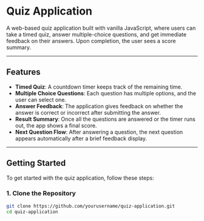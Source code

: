 # Quiz Application

A web-based quiz application built with vanilla JavaScript, where users can take a timed quiz, answer multiple-choice questions, and get immediate feedback on their answers. Upon completion, the user sees a score summary.

---

## Features

- **Timed Quiz**: A countdown timer keeps track of the remaining time.
- **Multiple Choice Questions**: Each question has multiple options, and the user can select one.
- **Answer Feedback**: The application gives feedback on whether the answer is correct or incorrect after submitting the answer.
- **Result Summary**: Once all the questions are answered or the timer runs out, the app shows a final score.
- **Next Question Flow**: After answering a question, the next question appears automatically after a brief feedback display.

---

## Getting Started

To get started with the quiz application, follow these steps:

### 1. Clone the Repository

```bash
git clone https://github.com/yourusername/quiz-application.git
cd quiz-application
